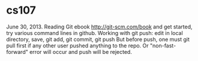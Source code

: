 cs107
=====

June 30, 2013. Reading Git ebook http://git-scm.com/book
and get started, try various command lines in github.
Working with git push: edit in local directory, save, git add, git commit, git push
But before push, one must git pull first if any other user pushed anything to the repo. Or "non-fast-forward" error will occur and push will be rejected.